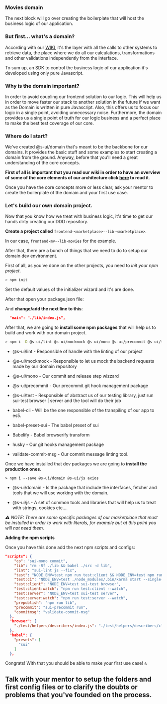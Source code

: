 ### Movies domain
The next block will go over creating the boilerplate that will host the business logic of our application.

### But first... what's a domain?

According with our [WIKI](https://github.schibsted.io/scmspain/frontend-all-wiki/wiki/Definition-and-motivation), it's the layer with all the calls to other systems to retrieve data, the place where we do all our calculations, transformations and other validations independently from the interface.

To sum up, an SDK to control the business logic of our application it's developed using only pure Javascript.

### Why is the domain important?
In order to avoid coupling our frontend solution to our logic. This will help us in order to move faster our stack to another solution in the future if we want as the Domain is written in pure Javascript. Also, this offers us to focus our logic in a single point, avoiding unnecessary noise. Furthermore, the domain provides us a single point of truth for our logic business and a perfect place to make the best test coverage of our core.

### Where do I start?
We've created @s-ui/domain that's meant to be the backbone for our domains. It provides the basic stuff and some examples to start creating a domain from the ground. Anyway, before that you'll need a great understanding of the core concepts.

**First of all is important that you read our wiki in order to have an overview of some of the core elements of our architecture click [here](https://github.schibsted.io/scmspain/frontend-all-wiki/blob/master/wiki/Domain/Concepts.md) to read it**.

Once you have the core concepts more or less clear, ask your mentor to create the boilerplate of the domain and your first use case.


### Let's build our own domain project.

Now that you know how we treat with business logic, it's time to get our hands dirty creating our DDD repository.

**Create a project called** `frontend-<marketplace>--lib-<marketplace>`.

In our case, `frontend-mv--lib-movies` for the example.

After that, there are a bunch of things that we need to do to setup our domain dev environment.


First of all, as you've done on the other projects, you need to *init your npm project*.

```sh
> npm init
```
Set the default values of the initializer wizard and it's are done.

After that open your package.json file:

And **change/add the next line to this**:

```json
  "main": "./lib/index.js",
```

After that, we are going to **install some npm packages** that will help us to build and work with our domain project.

```sh
> npm i -D @s-ui/lint @s-ui/mockmock @s-ui/mono @s-ui/precommit @s-ui/test babel-cli babel-preset-sui babelify@8 husky validate-commit-msg
```

- @s-ui/lint - Responsible of handle with the linting of our project

- @s-ui/mockmock - Responsible to let us mock the backend requests made by our domain repository

- @s-ui/mono - Our commit and release step wizzard

- @s-ui/precommit - Our precommit git hook management package

- @s-ui/test - Responsible of abstract us of our testing library, just run sui-test browser | server and the tool will do their job

 - babel-cli - Will be the one responsible of the transpiling of our app to es5.

- babel-preset-sui - The babel preset of sui

- Babelify - Babel browserify transform

- husky - Our git hooks management package

- validate-commit-msg - Our commit message linting tool.

Once we have installed that dev packages we are going to **install the production ones**.

 ```
 > npm i --save @s-ui/domain @s-ui/js axios
 ```

- @s-ui/domain - Is the package that include the interfaces, fetcher and tools that we will use working with the domain.

- @s-ui/js - A set of common tools and libraries that will help us to treat with strings, cookies etc....

*⚠️ NOTE: There are some specific packages of our marketplace that must be installed in order to work with literals, for example but at this point you will not need them.*

**Adding the npm scripts**

Once you have this done add the next npm scripts and configs:

```json
"scripts": {
    "co": "sui-mono commit",
    "lib": "rm -Rf ./lib && babel ./src -d lib",
    "lint": "sui-lint js --fix",
    "test": "NODE_ENV=test npm run test:client && NODE_ENV=test npm run test:server",
    "test:ci": "NODE_ENV=test ./node_modules/.bin/karma start --single-run --browsers Firefox",
    "test:client": "NODE_ENV=test sui-test browser",
    "test:client:watch": "npm run test:client --watch",
    "test:server": "NODE_ENV=test sui-test server",
    "test:server:watch": "npm run test:server --watch",
    "prepublish": "npm run lib",
    "precommit": "sui-precommit run",
    "commitmsg": "validate-commit-msg"
  },
  "browser": {
    "./test/helpers/describers/index.js": "./test/helpers/describers/clientDescribers.js"
  },
  "babel": {
    "presets": [
      "sui"
    ]
  },
```

Congrats! With that you should be able to make your first use case! 🔝

## Talk with your mentor to setup the folders and first config files or to clarify the doubts or problems that you've founded on the process.




